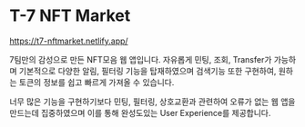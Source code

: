 # T-7 NFT Market

https://t7-nftmarket.netlify.app/

7팀만의 감성으로 만든 NFT모음 웹 앱입니다.
자유롭게 민팅, 조회, Transfer가 가능하며
기본적으로 다양한 알림, 필터링 기능을 탑재하였으며 검색기능 또한 구현하여, 원하는 토큰의 정보를 쉽고 빠르게 가져올 수 있습니다.

너무 많은 기능을 구현하기보다 민팅, 필터링, 상호교환과 관련하여 오류가 없는 웹 앱을 만드는데 집중하였으며
이를 통해 완성도있는 User Experience를 제공합니다.
